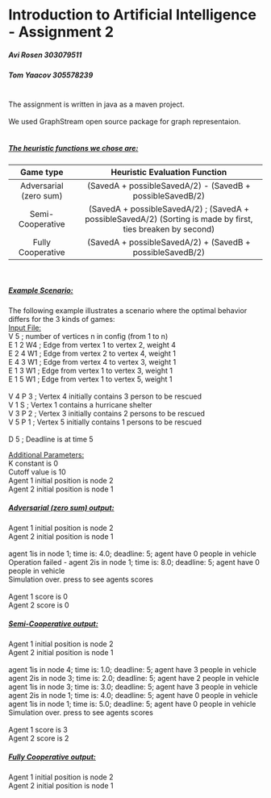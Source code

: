 # Introduction to Artificial Intelligence - Assignment 2
##### Avi Rosen 303079511<br>
##### Tom Yaacov 305578239<br>
<br>
The assignment is written in java as a maven project.
<br>
<br>
We used GraphStream open source package for graph representaion.
<br><br>

##### <u>The heuristic functions we chose are:</u><br>

| Game type | Heuristic Evaluation Function |
| :---: | :---: |
| Adversarial (zero sum) | (SavedA + possibleSavedA/2) - (SavedB + possibleSavedB/2) |
| Semi-Cooperative | (SavedA + possibleSavedA/2) ; (SavedA + possibleSavedA/2) (Sorting is made by first, ties breaken by second)|
| Fully Cooperative | (SavedA + possibleSavedA/2) + (SavedB + possibleSavedB/2) |
<br>

##### <u>Example Scenario:</u>
The following example illustrates a scenario where the optimal behavior differs for the 3 kinds of games:<br>
<u>Input File:</u><br>
V 5    ; number of vertices n in config (from 1 to n)<br>
E 1 2 W4                 ; Edge from vertex 1 to vertex 2, weight 4<br>
E 2 4 W1                 ; Edge from vertex 2 to vertex 4, weight 1<br>
E 4 3 W1                 ; Edge from vertex 4 to vertex 3, weight 1<br>
E 1 3 W1                 ; Edge from vertex 1 to vertex 3, weight 1<br>
E 1 5 W1                 ; Edge from vertex 1 to vertex 5, weight 1<br>
<br>
V 4 P 3                  ; Vertex 4 initially contains 3 person to be rescued<br>
V 1 S                    ; Vertex 1 contains a hurricane shelter<br>
V 3 P 2                  ; Vertex 3 initially contains 2 persons to be rescued<br>
V 5 P 1                  ; Vertex 5 initially contains 1 persons to be rescued<br>
<br>
D 5                     ; Deadline is at time 5<br>

<u>Additional Parameters:</u><br>
K constant is 0<br>
Cutoff value is 10<br>
Agent 1 initial position is node 2<br>
Agent 2 initial position is node 1<br>
 
##### <u>Adversarial (zero sum) output:</u>
Agent 1 initial position is node 2<br>
Agent 2 initial position is node 1<br>
<br>
agent 1is in node 1; time is: 4.0; deadline: 5; agent have 0 people in vehicle<br>
Operation failed - agent 2is in node 1; time is: 8.0; deadline: 5; agent have 0 people in vehicle<br>
Simulation over. press to see agents scores<br>
<br>
Agent 1 score is 0<br>
Agent 2 score is 0<br>
 
##### <u>Semi-Cooperative output:</u>
Agent 1 initial position is node 2<br>
Agent 2 initial position is node 1<br>
<br>
agent 1is in node 4; time is: 1.0; deadline: 5; agent have 3 people in vehicle<br>
agent 2is in node 3; time is: 2.0; deadline: 5; agent have 2 people in vehicle<br>
agent 1is in node 3; time is: 3.0; deadline: 5; agent have 3 people in vehicle<br>
agent 2is in node 1; time is: 4.0; deadline: 5; agent have 0 people in vehicle<br>
agent 1is in node 1; time is: 5.0; deadline: 5; agent have 0 people in vehicle<br>
Simulation over. press to see agents scores<br>
<br>
Agent 1 score is 3<br>
Agent 2 score is 2<br>
##### <u>Fully Cooperative output:</u>
Agent 1 initial position is node 2<br>
Agent 2 initial position is node 1<br>
